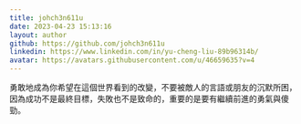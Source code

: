 ```yaml
---
title: johch3n611u
date: 2023-04-23 15:13:16
layout: author
github: https://github.com/johch3n611u
linkedin: https://www.linkedin.com/in/yu-cheng-liu-89b96314b/
avatar: https://avatars.githubusercontent.com/u/46659635?v=4
---
```

勇敢地成為你希望在這個世界看到的改變，不要被敵人的言語或朋友的沉默所困，因為成功不是最終目標，失敗也不是致命的，重要的是要有繼續前進的勇氣與傻勁。